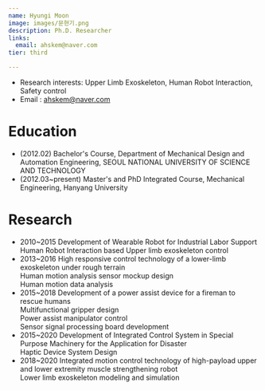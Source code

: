 ```yaml
---
name: Hyungi Moon
image: images/문현기.png
description: Ph.D. Researcher
links:
  email: ahskem@naver.com
tier: third

---
```

- Research interests: Upper Limb Exoskeleton, Human Robot Interaction, Safety control 
- Email : ahskem@naver.com

# Education
- (2012.02) Bachelor's Course, Department of Mechanical Design and Automation Engineering, SEOUL NATIONAL UNIVERSITY OF SCIENCE AND TECHNOLOGY
- (2012.03~present) Master's and PhD Integrated Course, Mechanical Engineering, Hanyang University

# Research
- 2010~2015 Development of Wearable Robot for Industrial Labor Support   
            Human Robot Interaction based Upper limb exoskeleton control    
- 2013~2016 High responsive control technology of a lower-limb exoskeleton under rough terrain  
            Human motion analysis sensor mockup design   
            Human motion data analysis  
- 2015~2018 Development of a power assist device for a fireman to rescue humans  
            Multifunctional gripper design  
            Power assist manipulator control  
            Sensor signal processing board development  
- 2015~2020 Development of Integrated Control System in Special Purpose Machinery for the Application for Disaster  
            Haptic Device System Design    
- 2018~2020 Integrated motion control technology of high-payload upper and lower extremity muscle strengthening robot   
            Lower limb exoskeleton modeling and simulation  

